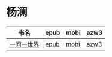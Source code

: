 # 杨澜

| 书名 | epub | mobi | azw3 |
| --- | --- | --- | --- |
| [一问一世界](http://ct.dalanmei.com/f/31084289-572116688-e65373) | [epub](http://ct.dalanmei.com/f/31084289-572116688-e65373) | [mobi](http://ct.dalanmei.com/f/31084289-571664987-b04af9) | [azw3](http://ct.dalanmei.com/f/31084289-572176616-a46caa) |
